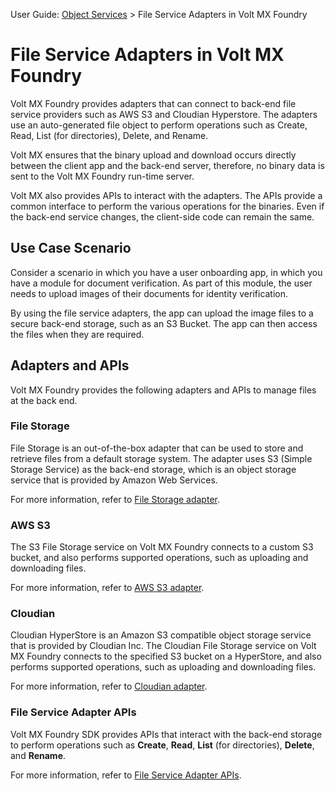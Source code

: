                              

User Guide: [Object Services](Objectservices.md) > File Service Adapters in Volt MX Foundry

File Service Adapters in Volt MX Foundry
=======================================

Volt MX  Foundry provides adapters that can connect to back-end file service providers such as AWS S3 and Cloudian Hyperstore. The adapters use an auto-generated file object to perform operations such as Create, Read, List (for directories), Delete, and Rename.

Volt MX  ensures that the binary upload and download occurs directly between the client app and the back-end server, therefore, no binary data is sent to the Volt MX Foundry run-time server.

Volt MX  also provides APIs to interact with the adapters. The APIs provide a common interface to perform the various operations for the binaries. Even if the back-end service changes, the client-side code can remain the same.

Use Case Scenario
-----------------

Consider a scenario in which you have a user onboarding app, in which you have a module for document verification. As part of this module, the user needs to upload images of their documents for identity verification.

By using the file service adapters, the app can upload the image files to a secure back-end storage, such as an S3 Bucket. The app can then access the files when they are required.

Adapters and APIs
-----------------

Volt MX  Foundry provides the following adapters and APIs to manage files at the back end.

### File Storage

File Storage is an out-of-the-box adapter that can be used to store and retrieve files from a default storage system. The adapter uses S3 (Simple Storage Service) as the back-end storage, which is an object storage service that is provided by Amazon Web Services.

For more information, refer to [File Storage adapter](File_Storage_Adapter.md).

### AWS S3

The S3 File Storage service on Volt MX Foundry connects to a custom S3 bucket, and also performs supported operations, such as uploading and downloading files.

For more information, refer to [AWS S3 adapter](AWS_S3_Adapter.md).

### Cloudian

Cloudian HyperStore is an Amazon S3 compatible object storage service that is provided by Cloudian Inc. The Cloudian File Storage service on Volt MX Foundry connects to the specified S3 bucket on a HyperStore, and also performs supported operations, such as uploading and downloading files.

For more information, refer to [Cloudian adapter](Cloudian_Adapter.md).

### File Service Adapter APIs

Volt MX  Foundry SDK provides APIs that interact with the back-end storage to perform operations such as **Create**, **Read**, **List** (for directories), **Delete**, and **Rename**.

For more information, refer to [File Service Adapter APIs](File_Service_Adapter_APIs.md).
